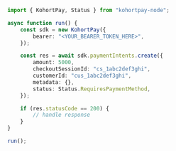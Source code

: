 <!-- Start SDK Example Usage [usage] -->
```typescript
import { KohortPay, Status } from "kohortpay-node";

async function run() {
    const sdk = new KohortPay({
        bearer: "<YOUR_BEARER_TOKEN_HERE>",
    });

    const res = await sdk.paymentIntents.create({
        amount: 5000,
        checkoutSessionId: "cs_1abc2def3ghi",
        customerId: "cus_1abc2def3ghi",
        metadata: {},
        status: Status.RequiresPaymentMethod,
    });

    if (res.statusCode == 200) {
        // handle response
    }
}

run();

```
<!-- End SDK Example Usage [usage] -->